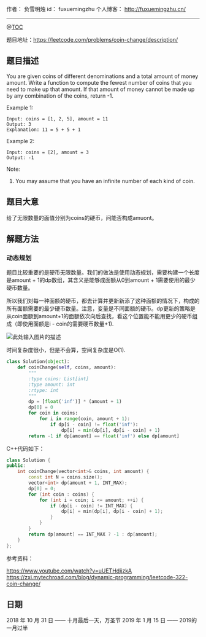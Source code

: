 作者： 负雪明烛
id：	fuxuemingzhu
个人博客：	http://fuxuemingzhu.cn/

---
@[TOC](目录)


题目地址：https://leetcode.com/problems/coin-change/description/


## 题目描述

You are given coins of different denominations and a total amount of money amount. Write a function to compute the fewest number of coins that you need to make up that amount. If that amount of money cannot be made up by any combination of the coins, return -1.

Example 1:

    Input: coins = [1, 2, 5], amount = 11
    Output: 3 
    Explanation: 11 = 5 + 5 + 1

Example 2:

    Input: coins = [2], amount = 3
    Output: -1

Note:

1. You may assume that you have an infinite number of each kind of coin.

## 题目大意

给了无限数量的面值分别为coins的硬币，问能否构成amuont。

## 解题方法

### 动态规划

题目比较重要的是硬币无限数量。我们的做法是使用动态规划，需要构建一个长度是amount + 1的dp数组，其含义是能够成面额从0到amount + 1需要使用的最少硬币数量。

所以我们对每一种面额的硬币，都去计算并更新新添了这种面额的情况下，构成的所有面额需要的最少硬币数量。注意，变量是不同面额的硬币。dp更新的策略是从coin面额到amount+1的面额依次向后查找，看这个位置能不能用更少的硬币组成（即使用面额是i - coin的需要硬币数量+1).

![此处输入图片的描述][1]

时间复杂度很小，但是不会算，空间复杂度是O(1).

```python
class Solution(object):
    def coinChange(self, coins, amount):
        """
        :type coins: List[int]
        :type amount: int
        :rtype: int
        """
        dp = [float('inf')] * (amount + 1)
        dp[0] = 0
        for coin in coins:
            for i in range(coin, amount + 1):
                if dp[i - coin] != float('inf'):
                    dp[i] = min(dp[i], dp[i - coin] + 1)
        return -1 if dp[amount] == float('inf') else dp[amount]
```

C++代码如下：

```cpp
class Solution {
public:
    int coinChange(vector<int>& coins, int amount) {
        const int N = coins.size();
        vector<int> dp(amount + 1, INT_MAX);
        dp[0] = 0;
        for (int coin : coins) {
            for (int i = coin; i <= amount; ++i) {
                if (dp[i - coin] != INT_MAX) {
                    dp[i] = min(dp[i], dp[i - coin] + 1);
                }
            }
        }
        return dp[amount] == INT_MAX ? -1 : dp[amount];
    }
};
```


参考资料：

https://www.youtube.com/watch?v=uUETHdijzkA
https://zxi.mytechroad.com/blog/dynamic-programming/leetcode-322-coin-change/

## 日期

2018 年 10 月 31 日 —— 十月最后一天，万圣节
2019 年 1 月 15 日 —— 2019的一月过半

  [1]: http://zxi.mytechroad.com/blog/wp-content/uploads/2018/01/322-ep148.png

